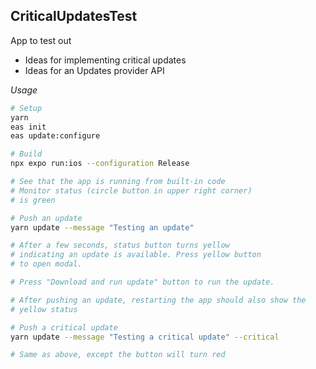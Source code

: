 ## CriticalUpdatesTest

App to test out

- Ideas for implementing critical updates
- Ideas for an Updates provider API

_Usage_

```bash
# Setup
yarn
eas init
eas update:configure

# Build
npx expo run:ios --configuration Release

# See that the app is running from built-in code
# Monitor status (circle button in upper right corner)
# is green

# Push an update
yarn update --message "Testing an update"

# After a few seconds, status button turns yellow
# indicating an update is available. Press yellow button
# to open modal.

# Press "Download and run update" button to run the update.

# After pushing an update, restarting the app should also show the 
# yellow status

# Push a critical update
yarn update --message "Testing a critical update" --critical

# Same as above, except the button will turn red
```
